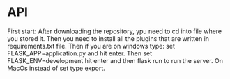 # API

First start:
  After downloading the repository, ypu need to cd into file where you stored it. Then you need to install all the plugins that are written in requirements.txt file.
  Then if you are on windows type: set FLASK_APP=application.py and hit enter. Then set FLASK_ENV=development hit enter and then flask run to run the server.
  On MacOs instead of set type export.
